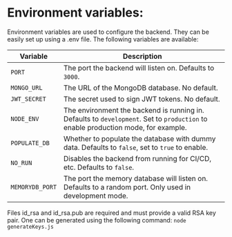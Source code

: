 # Environment variables:
Environment variables are used to configure the backend. They can be easily set up using a .env file. The following variables are available:

Variable | Description
---|---
`PORT` | The port the backend will listen on. Defaults to `3000`.
`MONGO_URL` | The URL of the MongoDB database. No default.
`JWT_SECRET` | The secret used to sign JWT tokens. No default.
`NODE_ENV` | The environment the backend is running in. Defaults to `development`. Set to `production` to enable production mode, for example.
`POPULATE_DB` | Whether to populate the database with dummy data. Defaults to `false`, set to `true` to enable.
`NO_RUN` | Disables the backend from running for CI/CD, etc. Defaults to `false`.
`MEMORYDB_PORT` | The port the memory database will listen on. Defaults to a random port. Only used in development mode.

Files id_rsa and id_rsa.pub are required and must provide a valid RSA key pair. One can be generated using the following command:
`node generateKeys.js`